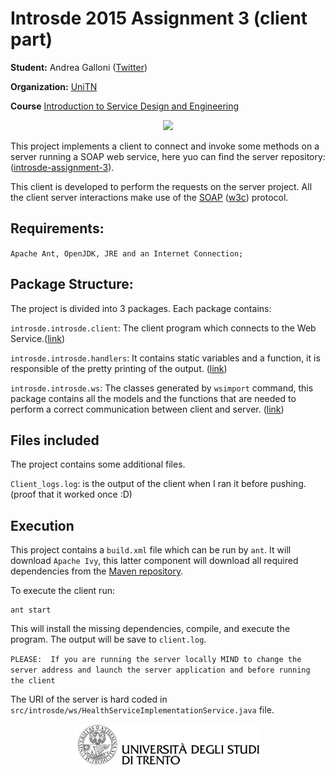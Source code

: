 
# Introsde 2015 Assignment 3 (client part)

**Student:** Andrea Galloni ([Twitter](https://twitter.com/andreagalloni92))

**Organization:** [UniTN](http://www.unitn.it/en)

**Course** [Introduction to Service Design and Engineering](https://sites.google.com/site/introsdeunitn/)

<p align="center">
  <img src="https://lh5.googleusercontent.com/zNOrV6pkBTazzwZzSOLd4CX0QbpeLwOjyRBdiyMMq52j8OhoMx2atiwkVA3U2yPkwx_VLkKm4RwG4t0_fS7tBNec2lc04w9fliFyrKplBpowjThtu-IZtvqX" width="400">
</p>


This project implements a client to connect and invoke some methods on a server running a SOAP web service, here yuo can find the server repository: ([introsde-assignment-3](https://github.com/sn1p3r46/introsde-2015-assignment-3)).

This client is developed to perform the requests on the server project. All the client server interactions make use of the [SOAP](https://en.wikipedia.org/wiki/SOAP)  ([w3c](http://www.w3schools.com/xml/xml_soap.asp)) protocol.

## Requirements:
`Apache Ant, OpenJDK, JRE and an Internet Connection;`

## Package Structure:

The project is divided into 3 packages. Each package contains:

`introsde.introsde.client`: The client program which connects to the Web Service.([link](https://github.com/sn1p3r46/introsde-2015-assignment-3-client/tree/master/src/introsde/client))

`introsde.introsde.handlers`: It contains static variables and a function, it is responsible of the pretty printing of the output. ([link](https://github.com/sn1p3r46/introsde-2015-assignment-3-client/tree/master/src/introsde/handlers))

`introsde.introsde.ws`: The classes generated by `wsimport` command, this package contains all the models and the functions that are needed to perform a correct communication between client and server. ([link](https://github.com/sn1p3r46/introsde-2015-assignment-3-client/tree/master/src/introsde/ws))

## Files included

The project contains some additional files.

`Client_logs.log`: is the output of the client when I ran it before pushing. (proof that it worked once :D)

## Execution

This project contains a `build.xml` file which can be run by `ant`. It will download `Apache Ivy`, this latter component will download all required dependencies from the [Maven repository](http://search.maven.org/).

To execute the client run:
```
ant start
```

This will install the missing dependencies, compile, and execute the program. The output will be save to `client.log`.

`PLEASE:  If you are running the server locally MIND to change the server address and launch the server application and before running the client`

The URI of the server is hard coded in `src/introsde/ws/HealthServiceImplementationService.java` file.



<p align="center">
  <img src="https://raw.githubusercontent.com/sn1p3r46/introsde-2015-assignment-3-client/master/images/LogoUniTn.png" width="300">
</p>
